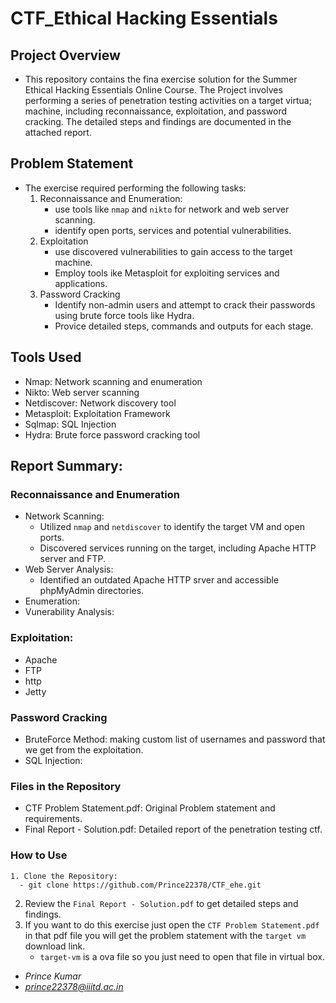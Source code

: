 # CTF_Ethical Hacking Essentials

## Project Overview
* This repository contains the fina exercise solution for the Summer Ethical Hacking Essentials Online Course. The Project involves performing a series of penetration testing activities on a target virtua; machine, including reconnaissance, exploitation, and password cracking. The detailed steps and findings are documented in the attached report.

## Problem Statement
* The exercise required performing the following tasks:
  1. Reconnaissance and Enumeration:
     - use tools like `nmap` and `nikto` for network and web server scanning.
     - identify open ports, services and potential vulnerabilities.
  2. Exploitation
     - use discovered vulnerabilities to gain access to the target machine.
     - Employ tools ike Metasploit for exploiting services and applications.
  3. Password Cracking
     - Identify non-admin users and attempt to crack their passwords using brute force tools like Hydra.
     - Provice detailed steps, commands and outputs for each stage.

## Tools Used 
* Nmap: Network scanning and enumeration
* Nikto: Web server scanning
* Netdiscover: Network discovery tool
* Metasploit: Exploitation Framework
* Sqlmap: SQL Injection
* Hydra: Brute force password cracking tool

## Report Summary:
### Reconnaissance and Enumeration
  * Network Scanning:
    - Utilized `nmap` and `netdiscover` to identify the target VM and open ports.
    - Discovered services running on the target, including Apache HTTP server and FTP.
  * Web Server Analysis:
    - Identified an outdated Apache HTTP srver and accessible phpMyAdmin directories.
  * Enumeration:
  * Vunerability Analysis:
### Exploitation:
  - Apache
  - FTP
  - http
  - Jetty

### Password Cracking
  * BruteForce Method: making custom list of usernames and password that we get from the exploitation.
  * SQL Injection:

### Files in the Repository
* CTF Problem Statement.pdf: Original Problem statement and requirements.
* Final Report - Solution.pdf: Detailed report of the penetration testing ctf.


### How to Use
    1. Clone the Repository:
      - git clone https://github.com/Prince22378/CTF_ehe.git
  2. Review the `Final Report - Solution.pdf` to get detailed steps and findings.
  3. If you want to do this exercise just open the `CTF Problem Statement.pdf` in that pdf file you will get the problem statement with the `target vm` download link.
     - `target-vm` is a ova file so you just need to open that file in virtual box.


 * *Prince Kumar*
 * *prince22378@iiitd.ac.in*

     



